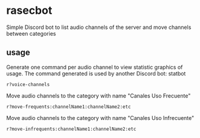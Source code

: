 # rasecbot
 Simple Discord bot to list audio channels of the server and move channels between categories
 
## usage
Generate one command per audio channel to view statistic graphics of usage.
The command generated is used by another Discord bot: statbot
```
r?voice-channels
```

Move audio channels to the category with name "Canales Uso Frecuente"
```
r?move-frequents:channelName1:channelName2:etc
```

Move audio channels to the category with name "Canales Uso Infrecuente"
```
r?move-infrequents:channelName1:channelName2:etc
```
